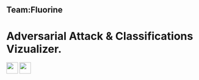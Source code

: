 ## Team:Fluorine
# Adversarial Attack & Classifications Vizualizer.
<img src="https://pytorch.org/assets/images/pytorch-logo.png" width="30">
<img src="https://assets.website-files.com/5dc3b47ddc6c0c2a1af74ad0/5e18182ad27bcfbb9dff263a_RGB_Logo_Horizontal_Color_Light_Bg.png" height="30">
